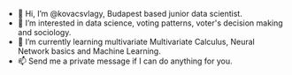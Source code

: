 - 👋 Hi, I’m @kovacsvlagy, Budapest based junior data scientist.
- 👀 I’m interested in data science, voting patterns, voter's decision making and sociology.
- 🌱 I’m currently learning multivariate Multivariate Calculus, Neural Network basics and Machine Learning.
- 📫 Send me a private message if I can do anything for you.

<!---
kovacsvlagy/kovacsvlagy is a ✨ special ✨ repository because its `README.md` (this file) appears on your GitHub profile.
You can click the Preview link to take a look at your changes.
--->
